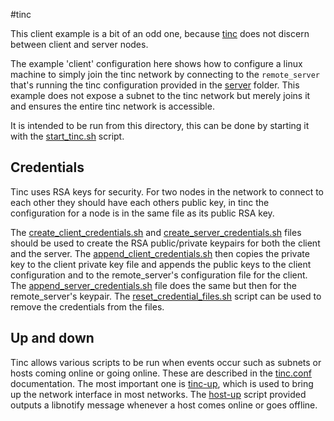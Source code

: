 #tinc

This client example is a bit of an odd one, because [tinc][tinc] does not
discern between client and server nodes.

The example 'client' configuration here shows how to configure a linux machine
to simply join the tinc network by connecting to the `remote_server` that's
running the tinc configuration provided in the [server](../../server/tinc/)
folder. This example does not expose a subnet to the tinc network but merely
joins it and ensures the entire tinc network is accessible.

It is intended to be run from this directory, this can be done by starting it
with the [start_tinc.sh](start_tinc.sh) script.

## Credentials
Tinc uses RSA keys for security. For two nodes in the network to connect to each
other they should have each others public key, in tinc the configuration for a
node is in the same file as its public RSA key.

The [create_client_credentials.sh](create_client_credentials.sh) and
[create_server_credentials.sh](create_server_credentials.sh) files should be
used to create the RSA public/private keypairs for both the client and the 
server. The [append_client_credentials.sh](append_client_credentials.sh) then
copies the private key to the client private key file and appends the
public keys to the client configuration and to the remote_server's
configuration file for the client. The
[append_server_credentials.sh](append_server_credentials.sh) file does the same
but then for the remote_server's keypair.
The [reset_credential_files.sh](reset_credential_files.sh) script can be used
to remove the credentials from the files.

## Up and down
Tinc allows various scripts to be run when events occur such as subnets or hosts
coming online or going online. These are described in the 
[tinc.conf][tinc_conf] documentation.
The most important one is [tinc-up](vpn/tinc-up), which is used to bring up the
network interface in most networks. The [host-up](vpn/host-up) script provided
outputs a libnotify message whenever a host comes online or goes offline.

[tinc]: https://www.tinc-vpn.org/
[tinc_conf]: https://www.tinc-vpn.org/documentation/tinc.conf.5